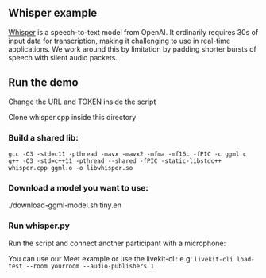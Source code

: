 ## Whisper example

[Whisper](https://github.com/openai/whisper) is a speech-to-text model from OpenAI. It ordinarily requires 30s of input data for transcription, making it challenging to use in real-time applications. We work around this by limitation by padding shorter bursts of speech with silent audio packets.

## Run the demo

Change the URL and TOKEN inside the script

Clone whisper.cpp inside this directory

### Build a shared lib:

```
gcc -O3 -std=c11 -pthread -mavx -mavx2 -mfma -mf16c -fPIC -c ggml.c
g++ -O3 -std=c++11 -pthread --shared -fPIC -static-libstdc++ whisper.cpp ggml.o -o libwhisper.so
```

### Download a model you want to use:
./download-ggml-model.sh tiny.en

### Run whisper.py 
Run the script and connect another participant with a microphone:

You can use our Meet example or use the livekit-cli:
e.g: `livekit-cli load-test --room yourroom --audio-publishers 1`

